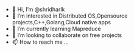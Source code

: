 - 👋 Hi, I’m @shridharlk
- 👀 I’m interested in Distributed OS,Opensource projects,C++,Golang,Cloud native apps
- 🌱 I’m currently learning Mapreduce 
- 💞️ I’m looking to collaborate on free projects
- 📫 How to reach me ...

<!---
shridharlk/shridharlk is a ✨ special ✨ repository because its `README.md` (this file) appears on your GitHub profile.
You can click the Preview link to take a look at your changes.
--->
